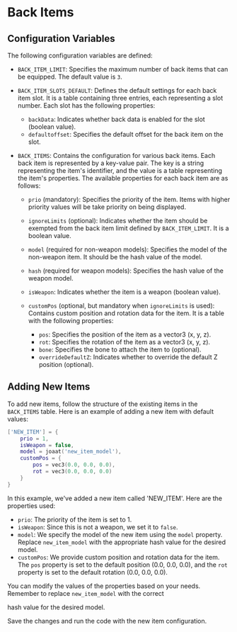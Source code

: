 # Back Items

## Configuration Variables

The following configuration variables are defined:

- `BACK_ITEM_LIMIT`: Specifies the maximum number of back items that can be equipped. The default value is `3`.

- `BACK_ITEM_SLOTS_DEFAULT`: Defines the default settings for each back item slot. It is a table containing three entries, each representing a slot number. Each slot has the following properties:
  - `backData`: Indicates whether back data is enabled for the slot (boolean value).
  - `defaultoffset`: Specifies the default offset for the back item on the slot.

- `BACK_ITEMS`: Contains the configuration for various back items. Each back item is represented by a key-value pair. The key is a string representing the item's identifier, and the value is a table representing the item's properties. The available properties for each back item are as follows:

  - `prio` (mandatory): Specifies the priority of the item. Items with higher priority values will be take priority on being displayed.

  - `ignoreLimits` (optional): Indicates whether the item should be exempted from the back item limit defined by `BACK_ITEM_LIMIT`. It is a boolean value.

  - `model` (required for non-weapon models): Specifies the model of the non-weapon item. It should be the hash value of the model.

  - `hash` (required for weapon models): Specifies the hash value of the weapon model.

  - `isWeapon`: Indicates whether the item is a weapon (boolean value).

  - `customPos` (optional, but mandatory when `ignoreLimits` is used): Contains custom position and rotation data for the item. It is a table with the following properties:
    - `pos`: Specifies the position of the item as a vector3 (x, y, z).
    - `rot`: Specifies the rotation of the item as a vector3 (x, y, z).
    - `bone`: Specifies the bone to attach the item to (optional).
    - `overrideDefaultZ`: Indicates whether to override the default Z position (optional).

## Adding New Items

To add new items, follow the structure of the existing items in the `BACK_ITEMS` table. Here is an example of adding a new item with default values:

```lua
['NEW_ITEM'] = {
    prio = 1,
    isWeapon = false,
    model = joaat('new_item_model'),
    customPos = {
        pos = vec3(0.0, 0.0, 0.0),
        rot = vec3(0.0, 0.0, 0.0)
    }
}
```

In this example, we've added a new item called 'NEW_ITEM'. Here are the properties used:

- `prio`: The priority of the item is set to 1.
- `isWeapon`: Since this is not a weapon, we set it to `false`.
- `model`: We specify the model of the new item using the `model` property. Replace `new_item_model` with the appropriate hash value for the desired model.
- `customPos`: We provide custom position and rotation data for the item. The `pos` property is set to the default position (0.0, 0.0, 0.0), and the `rot` property is set to the default rotation (0.0, 0.0, 0.0).

You can modify the values of the properties based on your needs. Remember to replace `new_item_model` with the correct

 hash value for the desired model.

Save the changes and run the code with the new item configuration.